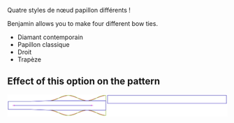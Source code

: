 Quatre styles de nœud papillon différents !

Benjamin allows you to make four different bow ties.

 - Diamant contemporain
 - Papillon classique
 - Droit
 - Trapèze


## Effect of this option on the pattern
![This image shows the effect of this option by superimposing several variants that have a different value for this option](benjamin_bowstyle_sample.svg "Effect of this option on the pattern")